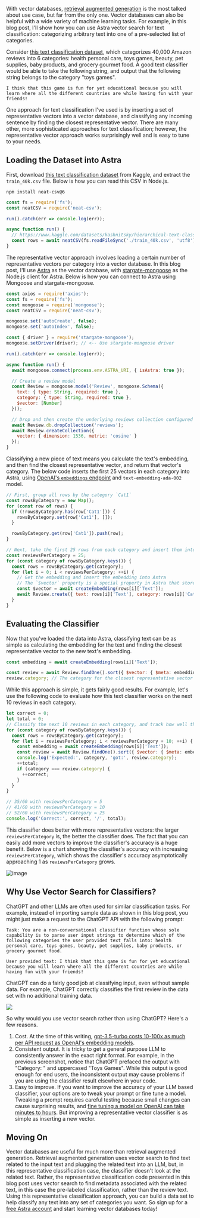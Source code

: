 With vector databases, [retrieval augmented generation](https://thecodebarbarian.com/rag-vector-search-with-astra-and-mongoose.html) is the most talked about use case, but far from the only one.
Vector databases can also be helpful with a wide variety of machine learning tasks.
For example, in this blog post, I'll show how you can use Astra vector search for text classification: categorizing arbitrary text into one of a pre-selected list of categories.

Consider [this text classification dataset](https://www.kaggle.com/datasets/kashnitsky/hierarchical-text-classification/), which categorizes 40,000 Amazon reviews into 6 categories: health personal care, toys games, beauty, pet supplies, baby products, and grocery gourmet food.
A good text classifier would be able to take the following string, and output that the following string belongs to the category "toys games".

```
I think that this game is fun for yet educational because you will learn where all the different countries are while having fun with your friends!
```

One approach for text classification I've used is by inserting a set of representative vectors into a vector database, and classifying any incoming sentence by finding the closest representative vector.
There are many other, more sophisticated approaches for text classification; however, the representative vector approach works surprisingly well and is easy to tune to your needs.

Loading the Dataset into Astra
-----------------------

First, download [this text classification dataset](https://www.kaggle.com/datasets/kashnitsky/hierarchical-text-classification/) from Kaggle, and extract the `train_40k.csv` file.
Below is how you can read this CSV in Node.js.

```
npm install neat-csv@6
```

```javascript
const fs = require('fs');
const neatCSV = require('neat-csv');

run().catch(err => console.log(err));

async function run() {
  // https://www.kaggle.com/datasets/kashnitsky/hierarchical-text-classification/
  const rows = await neatCSV(fs.readFileSync('./train_40k.csv', 'utf8'));
}
```

The representative vector approach involves loading a certain number of representative vectors per category into a vector database.
In this blog post, I'll use [Astra](https://astra.datastax.com/) as the vector database, with [stargate-mongoose](https://www.npmjs.com/package/stargate-mongoose) as the Node.js client for Astra.
Below is how you can connect to Astra using Mongoose and stargate-mongoose.

```javascript
const axios = require('axios');
const fs = require('fs');
const mongoose = require('mongoose');
const neatCSV = require('neat-csv');

mongoose.set('autoCreate', false);
mongoose.set('autoIndex', false);

const { driver } = require('stargate-mongoose');
mongoose.setDriver(driver); // <-- Use stargate-mongoose driver

run().catch(err => console.log(err));

async function run() {
  await mongoose.connect(process.env.ASTRA_URI, { isAstra: true });

  // Create a review model
  const Review = mongoose.model('Review', mongoose.Schema({
    text: { type: String, required: true },
    category: { type: String, required: true },
    $vector: [Number]
  }));

  // Drop and then create the underlying reviews collection configured for vector search
  await Review.db.dropCollection('reviews');
  await Review.createCollection({
    vector: { dimension: 1536, metric: 'cosine' } 
  }); 
}
```

Classifying a new piece of text means you calculate the text's embedding, and then find the closest representative vector, and return that vector's category.
The below code inserts the first 25 vectors in each category into Astra, using [OpenAI's `embeddings` endpoint](https://platform.openai.com/docs/guides/embeddings) and `text-embedding-ada-002` model.

```javascript
// First, group all rows by the category `Cat1`
const rowsByCategory = new Map();
for (const row of rows) {
  if (!rowsByCategory.has(row['Cat1'])) {
    rowsByCategory.set(row['Cat1'], []);
  }

  rowsByCategory.get(row['Cat1']).push(row);
}

// Next, take the first 25 rows from each category and insert them into Astra
const reviewsPerCategory = 25;
for (const category of rowsByCategory.keys()) {
  const rows = rowsByCategory.get(category);
  for (let i = 0; i < reviewsPerCategory; ++i) {
    // Get the embedding and insert the embedding into Astra
    // The `$vector` property is a special property in Astra that stores the embedding for vector search
    const $vector = await createEmbedding(rows[i]['Text']);
    await Review.create({ text: rows[i]['Text'], category: rows[i]['Cat1'], $vector });
  }
}
```

Evaluating the Classifier
----------------------

Now that you've loaded the data into Astra, classifying text can be as simple as calculating the embedding for the text and finding the closest representative vector to the new text's embedding.

```javascript
const embedding = await createEmbedding(rows[i]['Text']);

const review = await Review.findOne().sort({ $vector: { $meta: embedding } });
review.category; // The category for the closest representative vector to the new text's embedding
```

While this approach is simple, it gets fairly good results.
For example, let's use the following code to evaluate how this text classifier works on the next 10 reviews in each category.

```javascript
let correct = 0;
let total = 0;
// Classify the next 10 reviews in each category, and track how well this classifier works
for (const category of rowsByCategory.keys()) {
  const rows = rowsByCategory.get(category);
  for (let i = reviewsPerCategory; i < reviewsPerCategory + 10; ++i) {
    const embedding = await createEmbedding(rows[i]['Text']);
    const review = await Review.findOne().sort({ $vector: { $meta: embedding } });
    console.log('Expected:', category, 'got:', review.category);
    ++total;
    if (category === review.category) {
      ++correct;
    }
  }
}

// 35/60 with reviewsPerCategory = 5
// 41/60 with reviewsPerCategory = 10
// 52/60 with reviewsPerCategory = 25
console.log('Correct:', correct, '/', total);
```

This classifier does better with more representative vectors: the larger `reviewsPerCategory` is, the better the classifier does.
The fact that you can easily add more vectors to improve the classifier's accuracy is a huge benefit.
Below is a chart showing the classifier's accuracy with increasing `reviewsPerCategory`, which shows the classifier's accuracy asymptotically approaching 1 as `reviewsPerCategory` grows.

![image](https://gist.github.com/assets/1620265/8545d650-2de8-4419-ba26-016a92822a7b)

Why Use Vector Search for Classifiers?
-----------------------------------

ChatGPT and other LLMs are often used for similar classification tasks.
For example, instead of importing sample data as shown in this blog post, you might just make a request to the ChatGPT API with the following prompt:

```
Task: You are a non-conversational classifier function whose sole capability is to parse user input strings to determine which of the following categories the user provided text falls into: health personal care, toys games, beauty, pet supplies, baby products, or grocery gourmet food.

User provided text: I think that this game is fun for yet educational because you will learn where all the different countries are while having fun with your friends!
```

ChatGPT can do a fairly good job at classifying input, even without sample data.
For example, ChatGPT correctly classifies the first review in the data set with no additional training data.

<img src="https://i.imgur.com/ZMcSXSg_d.webp?maxwidth=760&fidelity=grand">

So why would you use vector search rather than using ChatGPT? Here's a few reasons.

1. Cost. At the time of this writing, [gpt-3.5-turbo costs 10-100x as much per API request as OpenAI's embedding models](https://openai.com/pricing).
2. Consistent output. It is tricky to get a general purpose LLM to consistently answer in the exact right format. For example, in the previous screenshot, notice that ChatGPT prefaced the output with "Category: " and uppercased "Toys Games". While this output is good enough for end users, the inconsistent output may cause problems if you are using the classifier result elsewhere in your code.
3. Easy to improve. If you want to improve the accuracy of your LLM based classifier, your options are to tweak your prompt or fine tune a model. Tweaking a prompt requires careful testing because small changes can cause surprising results, and [fine tuning a model on OpenAI can take minutes to hours](https://platform.openai.com/docs/guides/fine-tuning/create-a-fine-tuned-model). But improving a representative vector classifier is as simple as inserting a new vector.

Moving On
---------

Vector databases are useful for much more than retrieval augmented generation.
Retrieval augmented generation uses vector search to find text related to the input text and plugging the related text into an LLM, but, in this representative classification case, the classifier doesn't look at the related text.
Rather, the representative classification code presented in this blog post uses vector search to find metadata associated with the related text, in this case the pre-labeled classification, rather than the review text.
Using this representative classification approach, you can build a data set to help classify any text into any set of categories you want.
So sign up for a [free Astra account](https://astra.datastax.com/signup) and start learning vector databases today!